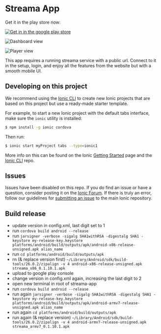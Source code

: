 Streama App
==============

Get it in the play store now: 

[
![Get in in the google play store](https://play.google.com/intl/en_us/badges/images/badge_new.png)](https://play.google.com/store/apps/details?id=dularion.streama)

![Dashboard view](https://gallery.mailchimp.com/fffb1c6bc696ea2d4c3a7a393/images/ab0ce808-c4c5-43c0-bd6e-ed446d868b2b.png)

![Player view](https://gallery.mailchimp.com/fffb1c6bc696ea2d4c3a7a393/images/01eb29ff-14cc-41ee-942a-64adcd0a6c89.png)

This app requires a running streama service with a public url. Connect to it in the setup, login, and enjoy all the features from the website but with a smooth mobile UI.




## Developing on this project

We recommend using the [Ionic CLI](https://github.com/ionic-team/ionic-cli) to create new Ionic projects that are based on this project but use a ready-made starter template.

For example, to start a new Ionic project with the default tabs interface, make sure the `ionic` utility is installed:

```bash
$ npm install -g ionic cordova
```

Then run:

```bash
$ ionic start myProject tabs --type=ionic1
```

More info on this can be found on the Ionic [Getting Started](https://ionicframework.com/getting-started) page and the [Ionic CLI](https://github.com/ionic-team/ionic-cli) repo.

## Issues

Issues have been disabled on this repo. If you do find an issue or have a question, consider posting it on the [Ionic Forum](https://forum.ionicframework.com/). If there is truly an error, follow our guidelines for [submitting an issue](https://ionicframework.com/submit-issue/) to the main Ionic repository.


## Build release
- update version in config.xml, last digit set to 1
- run `cordova build android --release`
- run `jarsigner -verbose -sigalg SHA1withRSA -digestalg SHA1 -keystore my-release-key.keystore platforms/android/build/outputs/apk/android-x86-release-unsigned.apk alias_name`
- run `cd platforms/android/build/outputs/apk`
- rn (& replace version first) `~/Library/Android/sdk/build-tools/26.0.2/zipalign -v 4 android-x86-release-unsigned.apk streama_x86_0.1.10.1.apk`
- upload to google play console
- change version in config.xml again, increasing the last digit to 2
- open new terminal in root of streama-app
- run `cordova build android --release`
- run again `jarsigner -verbose -sigalg SHA1withRSA -digestalg SHA1 -keystore my-release-key.keystore platforms/android/build/outputs/apk/android-armv7-release-unsigned.apk alias_name `
- run again `cd platforms/android/build/outputs/apk`
- run again (& replace version) `~/Library/Android/sdk/build-tools/26.0.2/zipalign -v 4 android-armv7-release-unsigned.apk streama_armv7_0.1.10.1.apk`